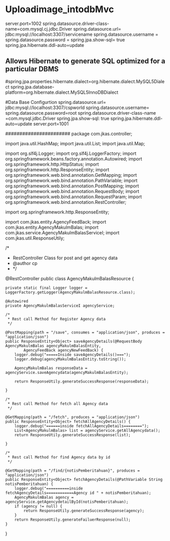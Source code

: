 # Uploadimage_intodbMvc
server.port=1002
spring.datasource.driver-class-name=com.mysql.cj.jdbc.Driver
spring.datasource.url= jdbc:mysql://localhost:3307/servicename
spring.datasource.username = 
spring.datasource.password = 
spring.jpa.show-sql= true
spring.jpa.hibernate.ddl-auto=update
## Allows Hibernate to generate SQL optimized for a particular DBMS
#spring.jpa.properties.hibernate.dialect=org.hibernate.dialect.MySQL5Dialect
spring.jpa.database-platform=org.hibernate.dialect.MySQL5InnoDBDialect




#Data Base Configurtion
spring.datasource.url= jdbc:mysql://localhost:3307/cspworld
spring.datasource.username=
spring.datasource.password=root
spring.datasource.driver-class-name =com.mysql.jdbc.Driver
spring.jpa.show-sql: true
spring.jpa.hibernate.ddl-auto=update
server.port=1001


#######################
package com.jkas.controller;

import java.util.HashMap;
import java.util.List;
import java.util.Map;


import org.slf4j.Logger;
import org.slf4j.LoggerFactory;
import org.springframework.beans.factory.annotation.Autowired;
import org.springframework.http.HttpStatus;
import org.springframework.http.ResponseEntity;
import org.springframework.web.bind.annotation.GetMapping;
import org.springframework.web.bind.annotation.PathVariable;
import org.springframework.web.bind.annotation.PostMapping;
import org.springframework.web.bind.annotation.RequestBody;
import org.springframework.web.bind.annotation.RequestParam;
import org.springframework.web.bind.annotation.RestController;

import org.springframework.http.ResponseEntity;

import com.jkas.entity.AgencyFeedBack;
import com.jkas.entity.AgencyMakulmBalas;
import com.jkas.service.AgencyMakulmBalasServiceI;
import com.jkas.util.ResponseUtily;

/*
 * RestController Class for post and get agency data
 * @author cp
 * */

@RestController
public class AgencyMakulmBalasResource {

	private static final Logger logger = LoggerFactory.getLogger(AgencyMakulmBalasResource.class);

	@Autowired
	private AgencyMakulmBalasServiceI agencyService;

	/*
	 * Rest call Method for Register Agency data
	 */

	@PostMapping(path = "/save", consumes = "application/json", produces = "application/json")
	public ResponseEntity<Object> saveAgencyDetails(@RequestBody AgencyMakulmBalas agencyMakulmBalasEntity,
			AgencyFeedBack agencyNewFeedBack) {
		logger.debug("=====Inside saveAgencyDetails()===");
		logger.debug(agencyMakulmBalasEntity.toString());

		AgencyMakulmBalas responseData = agencyService.saveAgencydata(agencyMakulmBalasEntity);

		return ResponseUtily.generateSuccessResponse(responseData);

	}

	/*
	 * Rest call Method for fetch all Agency data
	 */

	@GetMapping(path = "/fetch", produces = "application/json")
	public ResponseEntity<Object> fetchAllAgencyDetails() {
		logger.debug("======inside fetchAllAgencyDetails========");
		List<AgencyMakulmBalas> list = agencyService.getAllAgencydata();
		return ResponseUtily.generateSuccessResponse(list);

	}

	/*
	 * Rest call Method for find Agency data by id
	 */

	@GetMapping(path = "/find/{notisPemberitahuan}", produces = "application/json")
	public ResponseEntity<Object> fetchAgencyDetails(@PathVariable String notisPemberitahuan) {
		logger.debug("==========inside fetchAgencyDetails============Agency id " + notisPemberitahuan);
		AgencyMakulmBalas agency = agencyService.getAgencydetailById(notisPemberitahuan);
		if (agency != null) {
			return ResponseUtily.generateSuccessResponse(agency);
		}
		return ResponseUtily.generateFailuerResponse(null);
	}

}

